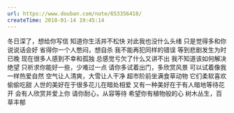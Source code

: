 ```yaml
---
url: https://www.douban.com/note/653356418/
createTime: 2018-01-14 19:45:14
---
```


冬日深了，想给你写信
知道你生活并不松快
对此我也没什么头绪
只是觉得多和你说说话会好
省得你一个人憋闷，想自杀
我不能再犯同样的错误
等到悲剧发生为时已晚
现在很多人感到不幸和孤独
总感觉亏欠了什么又讲不出
我不知道该如何解决绝望
只祈求你能好一些，少难过一点
请你多试着出门，多欣赏风景
可以试着像我一样热爱自然
空气让人清爽，大雪让人干净
超市阶前坐满食草动物
它们柔软喜欢偷偷吃甜
人世的美好在于很多花儿在暗处相爱
又有一种美好在于有人暗地等待花开
会有人欣赏并爱上你
请你耐心，从容等待
希望你有植物般的心
树木丛生，百草丰郁